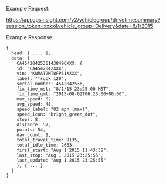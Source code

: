 Example Request:

https://api.gpsinsight.com/v2/vehiclegroup/drivetimesummary?session_token=xxxx&vehicle_group=Delivery&date=8/1/2015

Example Response:

    {
      head: { .... },
      data: {
        CA45420425361438496XXX: {
        id: "CA4542042XXX",
        vin: "KNMAT2MT8FP51XXXX",
        label: "Truck 120",
        serial_number: 4542042536,
        fix_time_mst: "8/1/15 23:25:00 MST",
        fix_time_gmt: "2015-08-02T06:25:00+00:00",
        max_speed: 82,
        avg_speed: 48,
        speed_label: "82 mph (max)",
        speed_icon: "bright_green_dot",
        stops: 8,
        distance: 57,
        points: 54,
        day_count: 1,
        total_travel_time: 9135,
        total_idle_time: 2663,
        first_start: "Aug 1 2015 11:43:38",
        last_stop: "Aug 1 2015 23:25:55",
        last_update: "Aug 1 2015 23:25:55"
        }, { ... }
      }
    }
